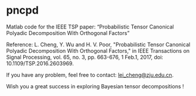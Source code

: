 # pncpd
Matlab code for the IEEE TSP paper: “Probabilistic Tensor Canonical Polyadic Decomposition With Orthogonal Factors”

Reference: L. Cheng, Y. Wu and H. V. Poor, "Probabilistic Tensor Canonical Polyadic Decomposition With Orthogonal Factors," in IEEE Transactions on Signal Processing, vol. 65, no. 3, pp. 663-676, 1 Feb.1, 2017, doi: 10.1109/TSP.2016.2603969.

If you have any problem, feel free to contact: lei_cheng@zju.edu.cn.

Wish you a great success in exploring Bayesian tensor decompositions !
